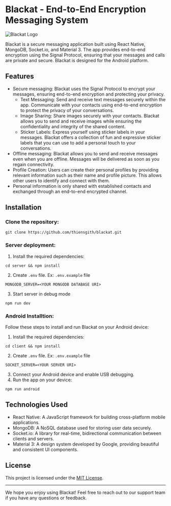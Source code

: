 # Blackat - End-to-End Encryption Messaging System

![Blackat Logo](https://raw.githubusercontent.com/thiensgith/blackat/main/client/android/app/src/main/res/mipmap-xxxhdpi/ic_launcher.png)

Blackat is a secure messaging application built using React Native, MongoDB, Socket.io, and Material 3. The app provides end-to-end encryption using the Signal Protocol, ensuring that your messages and calls are private and secure. Blackat is designed for the Android platform.

## Features

- Secure messaging: Blackat uses the Signal Protocol to encrypt your messages, ensuring end-to-end encryption and protecting your privacy.
  - Text Messaging: Send and receive text messages securely within the app. Communicate with your contacts using end-to-end encryption to protect the privacy of your conversations.
  - Image Sharing: Share images securely with your contacts. Blackat allows you to send and receive images while ensuring the confidentiality and integrity of the shared content.
  - Sticker Labels: Express yourself using sticker labels in your messages. Blackat offers a collection of fun and expressive sticker labels that you can use to add a personal touch to your conversations.
- Offline messaging: Blackat allows you to send and receive messages even when you are offline. Messages will be delivered as soon as you regain connectivity.
- Profile Creation: Users can create their personal profiles by providing relevant information such as their name and profile picture. This allows other users to identify and connect with them.
- Personal information is only shared with established contacts and exchanged through an end-to-end encrypted channel.

## Installation

### Clone the repository:
```
git clone https://github.com/thiensgith/blackat.git
```

### Server deployment:
1. Install the required dependencies:
```
cd server && npm install
```
2. Create ```.env``` file. Ex: ```.env.example``` file
```
MONGODB_SERVER=<YOUR MONGODB DATABASE URI>
```
3. Start server in debug mode
```
npm run dev
```

### Android Installtion:
Follow these steps to install and run Blackat on your Android device:

1. Install the required dependencies:
```
cd client && npm install
```
2. Create ```.env``` file. Ex: ```.env.example``` file
```
SOCKET_SERVER=<YOUR SERVER URI>
```
3. Connect your Android device and enable USB debugging.
4. Run the app on your device:
```
npm run android
```

## Technologies Used

- React Native: A JavaScript framework for building cross-platform mobile applications.
- MongoDB: A NoSQL database used for storing user data securely.
- Socket.io: A library for real-time, bidirectional communication between clients and servers.
- Material 3: A design system developed by Google, providing beautiful and consistent UI components.

## License

This project is licensed under the [MIT License](LICENSE).

---

We hope you enjoy using Blackat! Feel free to reach out to our support team if you have any questions or feedback.
